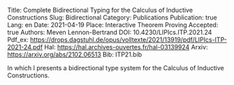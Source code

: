Title: Complete Bidirectional Typing for the Calculus of Inductive Constructions 
Slug: Bidirectional
Category: Publications
Publication: true
Lang: en
Date: 2021-04-19
Place: Interactive Theorem Proving
Accepted: true
Authors: Meven Lennon-Bertrand
DOI: 10.4230/LIPIcs.ITP.2021.24
Pdf_ex: https://drops.dagstuhl.de/opus/volltexte/2021/13919/pdf/LIPIcs-ITP-2021-24.pdf
Hal: https://hal.archives-ouvertes.fr/hal-03139924
Arxiv: https://arxiv.org/abs/2102.06513
Bib: ITP21.bib

In which I presents a bidirectional type system for the Calculus of Inductive Constructions.

<!-- The key property of this system is its completeness with respect to the usual undirected one, which has been formally proven in Coq as a part of the MetaCoq project.

Although it plays an important role in the ongoing completeness proof of a realistic typing algorithm in MetaCoq, I argue that the interest of bidirectionality is wider,
as it gives insights and structure when trying to prove properties on CIC or design variations and extensions. -->